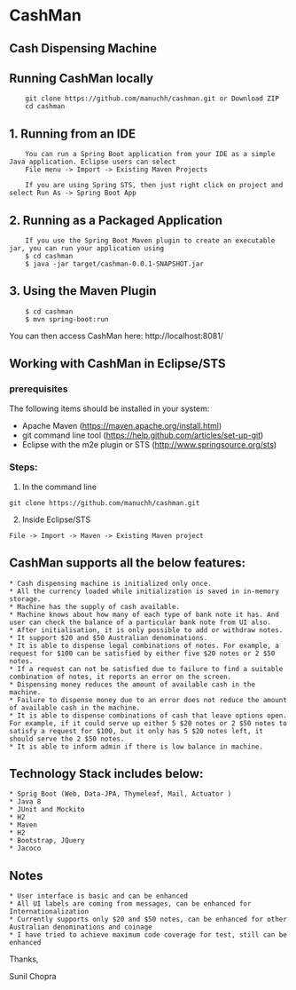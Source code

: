 # CashMan

## Cash Dispensing Machine

## Running CashMan locally
```
	git clone https://github.com/manuchh/cashman.git or Download ZIP
	cd cashman
```


## 1. Running from an IDE
```
	You can run a Spring Boot application from your IDE as a simple Java application. Eclipse users can select
	File menu -> Import -> Existing Maven Projects
	
	If you are using Spring STS, then just right click on project and select Run As -> Spring Boot App
```


## 2. Running as a Packaged Application
```
	If you use the Spring Boot Maven plugin to create an executable jar, you can run your application using
	$ cd cashman
	$ java -jar target/cashman-0.0.1-SNAPSHOT.jar
```


## 3. Using the Maven Plugin
```
	$ cd cashman
	$ mvn spring-boot:run
```


You can then access CashMan here: http://localhost:8081/


## Working with CashMan in Eclipse/STS

### prerequisites
The following items should be installed in your system:
* Apache Maven (https://maven.apache.org/install.html)
* git command line tool (https://help.github.com/articles/set-up-git)
* Eclipse with the m2e plugin or STS (http://www.springsource.org/sts)


### Steps:

1) In the command line
```
git clone https://github.com/manuchh/cashman.git
```
2) Inside Eclipse/STS
```
File -> Import -> Maven -> Existing Maven project
```


## CashMan supports all the below features:
```
* Cash dispensing machine is initialized only once.
* All the currency loaded while initialization is saved in in-memory storage.
* Machine has the supply of cash available.
* Machine knows about how many of each type of bank note it has. And user can check the balance of a particular bank note from UI also. 
* After initialisation, it is only possible to add or withdraw notes. 
* It support $20 and $50 Australian denominations. 
* It is able to dispense legal combinations of notes. For example, a request for $100 can be satisfied by either five $20 notes or 2 $50 notes.
* If a request can not be satisfied due to failure to find a suitable combination of notes, it reports an error on the screen. 
* Dispensing money reduces the amount of available cash in the machine. 
* Failure to dispense money due to an error does not reduce the amount of available cash in the machine.
* It is able to dispense combinations of cash that leave options open. For example, if it could serve up either 5 $20 notes or 2 $50 notes to satisfy a request for $100, but it only has 5 $20 notes left, it should serve the 2 $50 notes. 
* It is able to inform admin if there is low balance in machine.
```


## Technology Stack includes below:
```
* Sprig Boot (Web, Data-JPA, Thymeleaf, Mail, Actuator )
* Java 8
* JUnit and Mockito
* H2
* Maven
* H2
* Bootstrap, JQuery
* Jacoco
```


## Notes
```
* User interface is basic and can be enhanced
* All UI labels are coming from messages, can be enhanced for Internationalization
* Currently supports only $20 and $50 notes, can be enhanced for other Australian denominations and coinage
* I have tried to achieve maximum code coverage for test, still can be enhanced
```


Thanks,

Sunil Chopra
